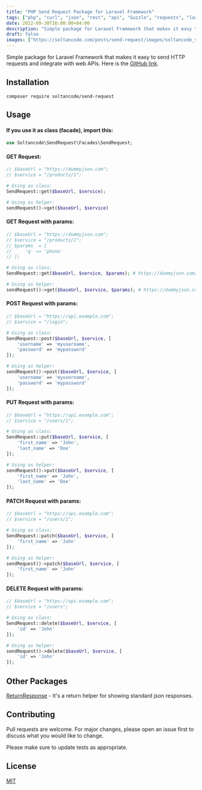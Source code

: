 ```yaml
---
title: "PHP Send Request Package for Laravel Framework"
tags: ["php", "curl", "json", "rest", "api", "Guzzle", "requests", "laravel", "httpclient", "http-client", "soltancode"]
date: 2022-09-30T16:00:00+04:00
description: "Simple package for Laravel Framework that makes it easy to send HTTP requests and integrate with web APIs."
draft: false
images: ["https://soltancode.com/posts/send-request/images/soltancode_send_request.png"]
---
```


Simple package for Laravel Framework that makes it easy to send HTTP requests and integrate with web APIs. Here is the <a href="https://github.com/soltancode/SendRequest" target="_blank">GitHub link</a>.

## Installation

```
composer require soltancode/send-request
```

## Usage

#### If you use it as class (facade), import this:
```php
use Soltancode\SendRequest\Facades\SendRequest;
```

#### GET Request:
```php
// $baseUrl = "https://dummyjson.com";
// $service = "/products/1";

# Using as class:
SendRequest::get($baseUrl, $service);

# Using as helper:
sendRequest()->get($baseUrl, $service)
```

#### GET Request with params:
```php
// $baseUrl = "https://dummyjson.com";
// $service = "/products/1";
// $params  = [
//     'q' => 'phone'
// ];

# Using as class:
SendRequest::get($baseUrl, $service, $params); # https://dummyjson.com/products/search?q=phone

# Using as helper:
sendRequest()->get($baseUrl, $service, $params); # https://dummyjson.com/products/search?q=phone
```

#### POST Request with params:
```php
// $baseUrl = "https://api.example.com";
// $service = "/login";

# Using as class:
SendRequest::post($baseUrl, $service, [
    'username' => 'myusername',
    'password' => 'mypassword'
]);

# Using as helper:
sendRequest()->post($baseUrl, $service, [
    'username' => 'myusername',
    'password' => 'mypassword'
]);
```

#### PUT Request with params:
```php
// $baseUrl = "https://api.example.com";
// $service = "/users/1";

# Using as class:
SendRequest::put($baseUrl, $service, [
    'first_name' => 'John',
    'last_name' => 'Doe'
]);

# Using as helper:
sendRequest()->put($baseUrl, $service, [
    'first_name' => 'John',
    'last_name' => 'Doe'
]);
```

#### PATCH Request with params:
```php
// $baseUrl = "https://api.example.com";
// $service = "/users/1";

# Using as class:
SendRequest::patch($baseUrl, $service, [
    'first_name' => 'John'
]);

# Using as helper:
sendRequest()->patch($baseUrl, $service, [
    'first_name' => 'John'
]);
```

#### DELETE Request with params:
```php
// $baseUrl = "https://api.example.com";
// $service = "/users";

# Using as class:
SendRequest::delete($baseUrl, $service, [
    'id' => 'John'
]);

# Using as helper:
sendRequest()->delete($baseUrl, $service, [
    'id' => 'John'
]);
```

## Other Packages
[ReturnResponse](https://github.com/soltancode/ReturnResponse) - It's a return helper for showing standard json responses.

## Contributing
Pull requests are welcome. For major changes, please open an issue first to discuss what you would like to change.

Please make sure to update tests as appropriate.

## License
[MIT](https://github.com/soltancode/SendRequest/blob/main/LICENSE)